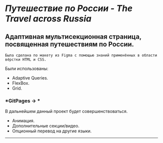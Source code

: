 
# *Путешествие по России - The Travel across Russia*

Адаптивная мультисекционная страница, посвященная путешествиям по России.
---
    Была сделана по макету из Figma с помощью знаний применённых в области вёрстки HTML и CSS.

Были использованы:
- Adaptive Queries.
- FlexBox.
- Grid.

### *GitPages → *

В дальнейшем данный проект будет совершенствоваться.
- Анимация.
- Дополнительные секции/видео.
- Опционный перевод на другие языки.
---

